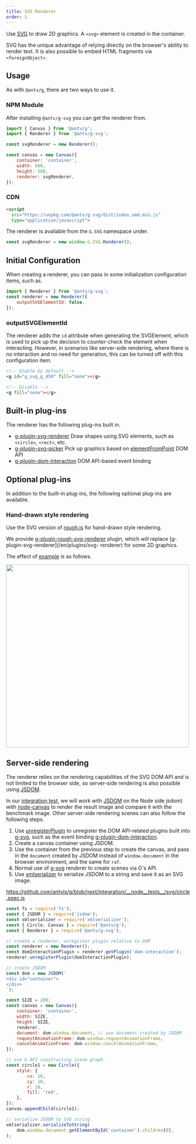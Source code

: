```yaml
---
title: SVG Renderer
order: 1
---
```


Use [SVG](https://developer.mozilla.org/zh-CN/Web/SVG) to draw 2D graphics. A `<svg>` element is created in the container.

SVG has the unique advantage of relying directly on the browser's ability to render text. It is also possible to embed HTML fragments via `<foreignObject>`.

## Usage

As with `@antv/g`, there are two ways to use it.

### NPM Module

After installing `@antv/g-svg` you can get the renderer from.

```js
import { Canvas } from '@antv/g';
import { Renderer } from '@antv/g-svg';

const svgRenderer = new Renderer();

const canvas = new Canvas({
    container: 'container',
    width: 600,
    height: 500,
    renderer: svgRenderer,
});
```

### CDN

```html
<script
  src="https://unpkg.com/@antv/g-svg/dist/index.umd.min.js"
  type="application/javascript">
```

The renderer is available from the `G.SVG` namespace under.

```js
const svgRenderer = new window.G.SVG.Renderer();
```

## Initial Configuration

When creating a renderer, you can pass in some initialization configuration items, such as.

```js
import { Renderer } from '@antv/g-svg';
const renderer = new Renderer({
    outputSVGElementId: false,
});
```

### outputSVGElementId

The renderer adds the `id` attribute when generating the SVGElement, which is used to pick up the decision to counter-check the element when interacting. However, in scenarios like server-side rendering, where there is no interaction and no need for generation, this can be turned off with this configuration item.

```html
<!-- Enable by default -->
<g id="g_svg_g_450" fill="none"></g>

<!-- Disable -->
<g fill="none"></g>
```

## Built-in plug-ins

The renderer has the following plug-ins built in.

- [g-plugin-svg-renderer](/en/plugins/svg-renderer) Draw shapes using SVG elements, such as `<circle>`, `<rect>`, etc.
- [g-plugin-svg-picker](/en/plugins/svg-picker) Pick up graphics based on [elementFromPoint](https://developer.mozilla.org/zh-CN/Web/API/Document/elementFromPoint) DOM API
- [g-plugin-dom-interaction](/en/plugins/dom-interaction) DOM API-based event binding

## Optional plug-ins

In addition to the built-in plug-ins, the following optional plug-ins are available.

### Hand-drawn style rendering

Use the SVG version of [rough.js](https://roughjs.com/) for hand-drawn style rendering.

We provide [g-plugin-rough-svg-renderer](/en/plugins/rough-svg-renderer) plugin, which will replace [g-plugin-svg-renderer](/en/plugins/svg- renderer) for some 2D graphics.

The effect of [example](/en/examples/plugins/rough/#rough) is as follows.

<img src="https://gw.alipayobjects.com/mdn/rms_6ae20b/afts/img/A*d4iiS5_3YVIAAAAAAAAAAAAAARQnAQ" width="500">

## Server-side rendering

The renderer relies on the rendering capabilities of the SVG DOM API and is not limited to the browser side, so server-side rendering is also possible using [JSDOM](https://github.com/jsdom/node-jsdom).

In our [integration test](https://github.com/antvis/g/tree/next/integration/__node__tests__/svg), we will work with [JSDOM](https://github.com/jsdom/node-) on the Node side jsdom) with [node-canvas](https://github.com/Automattic/node-canvas) to render the result image and compare it with the benchmark image. Other server-side rendering scenes can also follow the following steps.

1. Use [unregisterPlugin](/en/api/renderer/intro#unregisterplugin) to unregister the DOM API-related plugins built into [g-svg](/en/api/renderer/svg), such as the event binding [g-plugin-dom-interaction](/en/plugins/dom-interaction).
2. Create a canvas container using JSDOM.
3. Use the container from the previous step to create the canvas, and pass in the `document` created by JSDOM instead of `window.document` in the browser environment, and the same for `raf`.
4. Normal use of [g-svg](/en/api/renderer/svg) renderer to create scenes via G's API.
5. Use [xmlserializer](https://www.npmjs.com/package/xmlserializer) to serialize JSDOM to a string and save it as an SVG image.

<https://github.com/antvis/g/blob/next/integration/__node__tests__/svg/circle.spec.js>

```js
const fs = require('fs');
const { JSDOM } = require('jsdom');
const xmlserializer = require('xmlserializer');
const { Circle, Canvas } = require('@antv/g');
const { Renderer } = require('@antv/g-svg');

// create a renderer, unregister plugin relative to DOM
const renderer = new Renderer();
const domInteractionPlugin = renderer.getPlugin('dom-interaction');
renderer.unregisterPlugin(domInteractionPlugin);

// create JSDOM
const dom = new JSDOM(`
<div id="container">
</div>
`);

const SIZE = 200;
const canvas = new Canvas({
    container: 'container',
    width: SIZE,
    height: SIZE,
    renderer,
    document: dom.window.document, // use document created by JSDOM
    requestAnimationFrame: dom.window.requestAnimationFrame,
    cancelAnimationFrame: dom.window.cancelAnimationFrame,
});

// use G API constructing scene graph
const circle1 = new Circle({
    style: {
        cx: 10,
        cy: 10,
        r: 10,
        fill: 'red',
    },
});
canvas.appendChild(circle1);

// serialize JSDOM to SVG string
xmlserializer.serializeToString(
    dom.window.document.getElementById('container').children[0],
);
```
